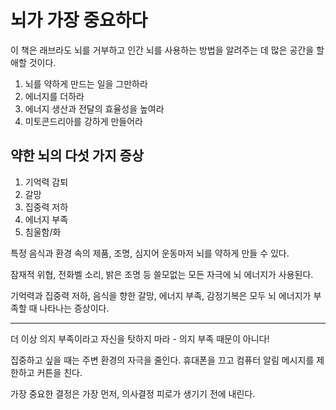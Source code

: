 # 뇌가 가장 중요하다

이 책은 래브라도 뇌를 거부하고 인간 뇌를 사용하는 방법을 알려주는 데 많은 공간을 할애할 것이다.

1. 뇌를 약하게 만드는 일을 그만하라
2. 에너지를 더하라
3. 에너지 생산과 전달의 효율성을 높여라
4. 미토콘드리아를 강하게 만들어라

## 약한 뇌의 다섯 가지 증상

1. 기억력 감퇴
2. 갈망
3. 집중력 저하
4. 에너지 부족
5. 침울함/화

특정 음식과 환경 속의 제품, 조명, 심지어 운동마저 뇌를 약하게 만들 수 있다.

잠재적 위협, 전화벨 소리, 밝은 조명 등 쓸모없는 모든 자극에 뇌 에너지가 사용된다.

기억력과 집중력 저하, 음식을 향한 갈망, 에너지 부족, 감정기복은 모두 뇌 에너지가 부족할 때 나타나는 증상이다.

---

더 이상 의지 부족이라고 자신을 탓하지 마라 - 의지 부족 때문이 아니다!

집중하고 싶을 때는 주변 환경의 자극을 줄인다. 휴대폰을 끄고 컴퓨터 알림 메시지를 제한하고 커튼을 친다.

가장 중요한 결정은 가장 먼저, 의사결정 피로가 생기기 전에 내린다.
